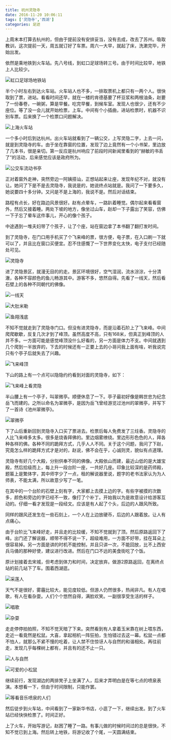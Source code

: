```yaml
---
title: 杭州灵隐寺
date: 2016-11-20 10:06:11
tags: ['灵隐寺','西湖']
categories: 足迹
---
```




上周末本打算去杭州的，但由于提前没有安排妥当，没有去成，改去了苏州。吸取教训，这次提前一天，周五就订好了车票。周六一大早，就起了床，洗漱完毕，开始出发。



<!-- more-->



依然是乘地铁到火车站。先八号线，到虹口足球场转三号。由于时间比较早，地铁上人比较少。



 ![虹口足球场地铁站](虹口足球场地铁站.jpg)



半个小时左右到达火车站。火车站人也不多，一排取票机上都只有一两个人。很快取到了票，进站。看看时间还早，就在一楼的肯德基要了杯豆浆和两根油条，赵要了一份春卷，一碗粥，算是早餐。吃完早餐，到候车室。发现人也很少，还有不少座位。等了没一会儿就开始检票，上车。中间有个小插曲，进站检票时，机器不识别车票。后来换了一个检票口问题解决。

 ![上海火车站](上海火车站.jpg)



一个多小时后到达杭州。出火车站就看到了一辆公交，上写灵隐二字，上去一问，就是到灵隐寺的车。由于坐在靠窗的位置，发现了边上竟然有一个小书架，里边放了几本书，很是亲切。第一反应是杭州响应了前段时间新闻里看到的“赫敏的书丢了”的活动，后来感觉应该是政府所为。



 ![公交车流动书亭](公交车流动书亭.jpg)



正对着窗外走神，突然旁边一阿姨搭讪，正想站起来让座，发现年纪不对，就没有让。她问了下是不是去灵隐寺，我说是的，她说终点站就是。我问了一下要多久，她说要四十多分钟。又问是不是上海的，我说不是。然后对话结束。

路程有点长，好在路边风景很好。赵有点晕车，一路趴着睡觉。偶尔起来看看窗外，然后又接着睡。两处下坡的地方，像坐过山车，赵却一下子露出了笑容，仿佛一下子忘了晕车这件事儿，开心的像个孩子。

中途遇到一堆夫妇带了个孩子，让了个座，站在窗边拿了本书翻了翻打发时间。

到了灵隐寺，在门口用手机买了个飞来峰的票，很方便，电子票，在入口刷一下就可以了，并且比在窗口买便宜。忍不住感慨了一下世界变化太快，电子支付已经随处可见。



 ![灵隐寺](灵隐寺.JPG)



进了灵隐景区，就漫无目的的走。景区环境很好，空气湿润，流水淙淙，十分清澈，各种不容颜色的鱼儿畅游其中。游客不多，悠然自得。先看了一线天，然后看石壁上的各种不同朝代的佛像。



 ![一线天](一线天.jpg)



 ![大肚米勒](大肚米勒.jpg)



 ![鱼翔浅底](鱼翔浅底.jpg)



不知不觉就走到了灵隐寺门口。但没有进灵隐寺，而是沿着石阶上了飞来峰。中间爬爬歇歇，反复几次才到了峰顶。虽然高度不高，只有168米，但真正到峰顶的人并不多。一方面可能是感觉峰顶没什么好看的，另一方面是体力不支。中间就遇到几个爬到一半放弃的，下去的时候还有一正要上去的小哥问我上面有啥，听我说完只有个亭子后就失去了兴趣。



 ![飞来峰顶](飞来峰顶.jpg)



下山的路上有一个点可以隐隐约约看到对面的灵隐寺，如下：



 ![飞来峰上看灵隐](飞来峰上看灵隐.JPG)



半山腰上有一个亭子，叫翠微亭。顺便休息了一下。亭子最初好像是韩世忠为纪念岳飞而建的。之所以命名为翠微亭，是因为岳飞曾经游览过池州的翠微亭，并写下了一首诗《池州翠微亭》。



 ![翠微亭](翠微亭.jpg)



下了山后重新回到灵隐寺入口买了票进去。检票后每人免费发了三炷香。灵隐寺的人比飞来峰多太多。很多是烧香拜佛的。里边烟雾缭绕。里边形形色色的人，拜各种各样的佛。各种不同的跪拜方式，几乎人人不同。关于这个问题，我问了下赵，究竟怎么样的跪拜方式才是对的，赵说，佛不会在乎，心诚则灵，貌似有点道理。

灵隐寺有好几个大殿，分别供奉不同的佛像。大殿依山而建，最近山低的是大雄宝殿，然后拾级而上，每上升一段台阶一座，一共好几座。印象比较深的是药师殿，题匾上是繁体字，其中师字少了一点，租的解说器里说，题字的老书法家认为为人师表，不能太满，所以故意少写了一笔。

在其中的一个台阶的石壁上刻有字，大家都上去摸上边的字。有些字被摸的次数多，颜色和旁边的字已经不一致，像打了个补丁。开始我以为是故意设计给游客互动的。仔细一看才发现是一段经文。应该是有人起了个头，后边的人跟风所致。

同样的跟风还发生在一些石刻上，一个人在上边放硬币，后边的人跟着放。让人有点痛心。

由于台阶比飞来峰好走，并且走的比较缓，不知不觉就到了顶。然后原路返回下了峰。出门还了解说器，顺带不得不说一下，超级难用，一方面不好带，挂在耳朵上很容易掉。另一方面是讲的时机不能控制，并且只讲一次，不能回放，比不上西安兵马俑的那种好使，建议进行改进。然后在门口不远的美食街吃了个饭。

原计划接着去宋城，但考虑到体力和时间，决定放弃。做游2原路返回，在离终点站的前几站下了车。围着西湖逛。



 ![采莲人](采莲人.JPG)



天气不是很好，雾霾比较大，能见度较低。但游人仍然很多，热闹非凡。有人在唱歌，有人在看杂耍。人们个个悠然自得，满脸欢笑。一副很享受生活的样子。



 ![唱歌](唱歌.JPG)



 ![杂耍](杂耍.JPG)



走走停停拍拍照，不知不觉天暗了下来。突然看到有人拿着玉米靠在树上喂东西，走近一看竟然是松鼠。大喜，拿起相机一阵狂拍，生怕错过去这一幕。松鼠一点都不怕人，就那么不紧不慢的吃着，让人禁不住惊讶人与自然的和谐相处。再往前走，发现几乎每棵树上都有，并且有的还不止一只。



 ![人与自然](人与自然.JPG)



 ![可爱的小松鼠](可爱的小松鼠.JPG)



继续前行，发现湖边的两排凳子上坐满了人，后来才弄明白是在等七点的喷泉表演。本想看一下，但由于时间限制，只能作罢。



 ![等看音乐喷泉的人们](等看音乐喷泉的人们.JPG)



然后徒步到火车站，中间看到了一家新华书店，小逛了一下，继续出发。到了火车站已经快快检票了。时间正好。

上了火车，开始写游记，赵困了睡了一路。有事儿做的时候时间过的总是很快，不知不觉已到上海。然后转上地铁，将游记收了个尾，一天圆满结束。